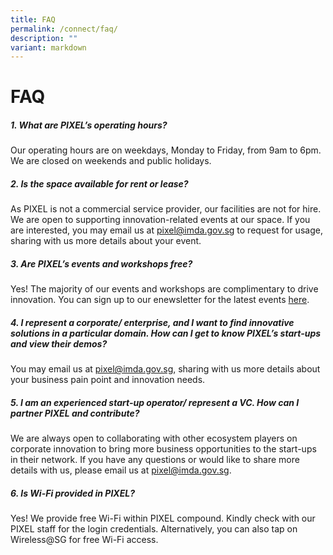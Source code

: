 ```yaml
---
title: FAQ
permalink: /connect/faq/
description: ""
variant: markdown
---
```

# FAQ

##### 1. What are PIXEL’s operating hours?

Our operating hours are on weekdays, Monday to Friday, from 9am to 6pm. <br> We are closed on weekends and public holidays. 

##### 2. Is the space available for rent or lease?

As PIXEL is not a commercial service provider, our facilities are not for hire. We are open to supporting innovation-related events at our space. If you are interested, you may email us at [pixel@imda.gov.sg](mailto:pixel@imda.gov.sg) to request for usage, sharing with us more details about your event.

##### 3. Are PIXEL’s events and workshops free?

Yes! The majority of our events and workshops are complimentary to drive innovation. You can sign up to our enewsletter for the latest events [here](https://form.gov.sg/#!/5f6327d424978a001130835c).

##### 4. I represent a corporate/ enterprise, and I want to find innovative solutions in a particular domain. How can I get to know PIXEL’s start-ups and view their demos?&nbsp;

You may email us at [pixel@imda.gov.sg](mailto:pixel@imda.gov.sg), sharing with us more details about your business pain point and innovation needs.

##### 5. I am an experienced start-up operator/ represent a VC. How can I partner PIXEL and contribute? 
We are always open to collaborating with other ecosystem players on corporate innovation to bring more business opportunities to the start-ups in their network. If you have any questions or would like to share more details with us, please email us at pixel@imda.gov.sg. 

##### 6. Is Wi-Fi provided in PIXEL?

Yes! We provide free Wi-Fi within PIXEL compound. Kindly check with our PIXEL staff for the login credentials. Alternatively, you can also tap on Wireless@SG for free Wi-Fi access.